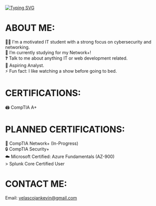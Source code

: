 [![Typing SVG](https://readme-typing-svg.demolab.com?font=Fira+Code&weight=600&size=24&pause=1000&color=36F75A&width=435&lines=Hi%2C+I'm+J.K.!;Welcome+to+my+profile!+%3AD)](https://git.io/typing-svg)
  
# ABOUT ME:
🧑‍💻 I'm a motivated IT student with a strong focus on cybersecurity and networking.<br>🌱 I’m currently studying for my Network+!<br>❓ Talk to me about anything IT or web development related.<br>🚀 Aspiring Analyst. <br>⚡ Fun fact: I like watching a show before going to bed.  

# CERTIFICATIONS:
🖨️ CompTIA A+ 

# PLANNED CERTIFICATIONS:
📶 CompTIA Network+ (In-Progress)<br> 🔒 CompTIA Security+<br> ☁️ Microsoft Certified: Azure Fundamentals (AZ-900)<br> > Splunk Core Certified User 

# CONTACT ME:
Email: velascojankevin@gmail.com



